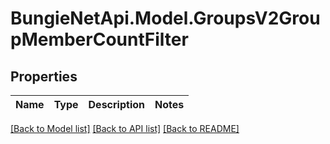 
# BungieNetApi.Model.GroupsV2GroupMemberCountFilter

## Properties

Name | Type | Description | Notes
------------ | ------------- | ------------- | -------------

[[Back to Model list]](../README.md#documentation-for-models)
[[Back to API list]](../README.md#documentation-for-api-endpoints)
[[Back to README]](../README.md)

